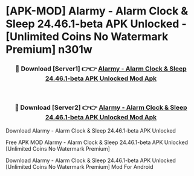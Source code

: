 # [APK-MOD] Alarmy - Alarm Clock & Sleep 24.46.1-beta APK Unlocked - [Unlimited Coins No Watermark Premium] n301w



<div align="center">
<h3>🔴 Download [Server1] 👉👉 <a href="https://momento.my/?title=Alarmy_-_Alarm_Clock_&_Sleep_24.46.1-beta_APK_Unlocked">Alarmy - Alarm Clock & Sleep 24.46.1-beta APK Unlocked Mod Apk</a></h3><br>

<h3>🔴 Download [Server2] 👉👉 <a href="https://momento.my/?title=Alarmy_-_Alarm_Clock_&_Sleep_24.46.1-beta_APK_Unlocked">Alarmy - Alarm Clock & Sleep 24.46.1-beta APK Unlocked Mod Apk</a></h3>
</div>



Download Alarmy - Alarm Clock & Sleep 24.46.1-beta APK Unlocked 

Free APK MOD Alarmy - Alarm Clock & Sleep 24.46.1-beta APK Unlocked [Unlimited Coins No Watermark Premium]

Download Alarmy - Alarm Clock & Sleep 24.46.1-beta APK Unlocked [Unlimited Coins No Watermark Premium] Mod For Android
